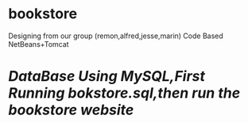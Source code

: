 # bookstore
Designing from our group (remon,alfred,jesse,marin) 
Code Based NetBeans+Tomcat
# ***DataBase Using MySQL,First Running bokstore.sql,then run the bookstore website***

